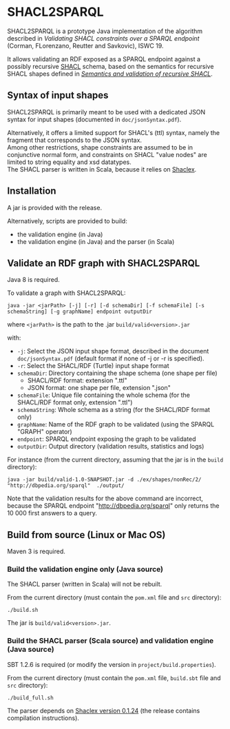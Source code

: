# SHACL2SPARQL

SHACL2SPARQL is a prototype Java implementation of the algorithm described in
*Validating SHACL constraints over a SPARQL endpoint* (Corman, FLorenzano, Reutter and Savkovic), ISWC 19.

It allows validating an RDF exposed as a SPARQL endpoint against a possibly recursive [SHACL](https://www.w3.org/TR/shacl/) schema,
based on the semantics for recursive SHACL shapes defined in
[*Semantics and validation of recursive SHACL*](https://www.inf.unibz.it/krdb/KRDB%20files/tech-reports/KRDB18-01.pdf).


## Syntax of input shapes ##

SHACL2SPARQL is primarily meant to be used with a dedicated JSON syntax for input shapes (documented in `doc/jsonSyntax.pdf`).

Alternatively, it offers a limited support for SHACL's (ttl) syntax, namely the fragment that corresponds to the JSON syntax.  
Among other restrictions, shape constraints are assumed to be in conjunctive normal form, and constraints on SHACL "value nodes" are limited to string equality and xsd datatypes.  
The SHACL parser is written in Scala, because it relies on [Shaclex](https://github.com/weso/shaclex).


## Installation ##

A jar is provided with the release.

Alternatively, scripts are provided to build:
* the validation engine (in Java)
* the validation engine (in Java) and the parser (in Scala)


## Validate an RDF graph with SHACL2SPARQL ##

Java 8 is required.

To validate a graph with SHACL2SPARQL:

```
java -jar <jarPath> [-j] [-r] [-d schemaDir] [-f schemaFile] [-s schemaString] [-g graphName] endpoint outputDir
```

where `<jarPath>` is the path to the .jar `build/valid<version>.jar`

with:
* `-j`: Select the JSON input shape format, described in the document `doc/jsonSyntax.pdf` (default format if none of -j or -r is specified).
* `-r`: Select the SHACL/RDF (Turtle) input shape format
* `schemaDir`: Directory containing the shape schema (one shape per file)
    - SHACL/RDF format: extension ".ttl"
    - JSON format: one shape per file, extension ".json"
* `schemaFile`: Unique file containing the whole schema (for the SHACL/RDF format only, extension ".ttl")
* `schemaString`: Whole schema as a string (for the SHACL/RDF format only)
* `graphName`: Name of the RDF graph to be validated (using the SPARQL "GRAPH" operator)
* `endpoint`: SPARQL endpoint exposing the graph to be validated
* `outputDir`: Output directory (validation results, statistics and logs)
 
For instance (from the current directory, assuming that the jar is in the `build` directory):
```
java -jar build/valid-1.0-SNAPSHOT.jar -d ./ex/shapes/nonRec/2/ "http://dbpedia.org/sparql"  ./output/
```

Note that the validation results for the above command are incorrect, because the SPARQL endpoint "http://dbpedia.org/sparql" only returns the 10 000 first answers to a query.




## Build from source (Linux or Mac OS)

Maven 3 is required.

### Build the validation engine only (Java source)

The SHACL parser (written in Scala) will not be rebuilt. 

From the current directory (must contain the `pom.xml` file and `src` directory):
```
./build.sh
```
The jar is `build/valid<version>.jar`.


### Build the SHACL parser (Scala source) and validation engine (Java source)

SBT 1.2.6 is required (or modify the version in `project/build.properties`).

From the current directory (must contain the `pom.xml` file, `build.sbt` file and `src` directory):
```
./build_full.sh
```
The parser depends on [Shaclex version 0.1.24](https://github.com/weso/shaclex/releases/tag/0.1.24) (the release contains compilation instructions).
